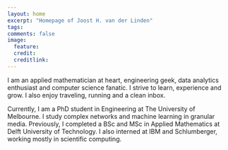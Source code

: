 ```yaml
---
layout: home
excerpt: "Homepage of Joost H. van der Linden"
tags: 
comments: false
image:
  feature: 
  credit: 
  creditlink: 
---
```


I am an applied mathematician at heart, engineering geek, data analytics enthusiast and computer science fanatic. I strive to learn, experience and grow. I also enjoy traveling, running and a clean inbox.

Currently, I am a PhD student in Engineering at The University of Melbourne. I study complex networks and machine learning in granular media. Previously, I completed a BSc and MSc in Applied Mathematics at Delft University of Technology. I also interned at IBM and Schlumberger, working mostly in scientific computing.
